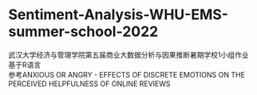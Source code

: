 # Sentiment-Analysis-WHU-EMS-summer-school-2022
武汉大学经济与管理学院第五届商业大数据分析与因果推断暑期学校1小组作业  
基于R语言  
参考ANXIOUS OR ANGRY - EFFECTS OF DISCRETE EMOTIONS ON THE PERCEIVED HELPFULNESS OF ONLINE REVIEWS
